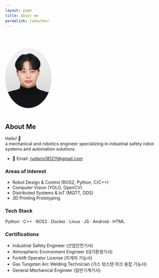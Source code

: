 ```yaml
---
layout: page
title: About me
permalink: /aboutme/
---
```


<img src="/assets/img/profile.JPEG"
     alt="Profile Photo"
     width="150px"
     style="border-radius: 50%; margin-top: 50px; margin-bottom: 1rem;" />



## About Me

Hello! 👋  
a mechanical and robotics engineer specializing in industrial safety robot systems and automation solutions.

- 📧 Email: rudwns181211@gmail.com  

### Areas of Interest
- Robot Design & Control (ROS2, Python, C/C++)  
- Computer Vision (YOLO, OpenCV)  
- Distributed Systems & IoT (MQTT, DDS)  
- 3D Printing Prototyping  

### Tech Stack
Python · C++ · ROS2 · Docker · Linux · JS · Android · HTML

### Certifications
- Industrial Safety Engineer (산업안전기사)
- Atmospheric Environment Engineer (대기환경기사)
- Forklift Operator License (지게차 기능사)
- Gas Tungsten Arc Welding Technician (가스 텅스텐 아크 용접 기능사)
- General Mechanical Engineer (일반기계기사)